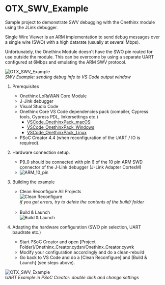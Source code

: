 # OTX_SWV_Example
Sample project to demonstrate SWV debugging with the Onethinx module using the JLink debugger.

Single Wire Viewer is an ARM implementation to send debug messages over a single wire (SWO) with a high datarate (usually at several Mbps).

Unfortunately, the Onethinx Module doesn't have the SWO pin routed for use outside the module. This can be overcome by using a separate UART configured at 6Mbps and emulating the ARM SWV protocol.


![OTX_SWV_Example](../assets/SWO_Example.png?raw=true)<br/>
_SWV Example: sending debug info to VS Code output window_

1. Prerequisites
    - Onethinx LoRaWAN Core Module
    - J-Jink debugger
    - Visual Studio Code
    - Onethinx Core VS Code dependencies pack (compiler, Cypress tools, Cypress PDL, linkersettings etc.)
      - [VSCode_OnethinxPack_macOS](https://github.com/onethinx/VSCode_OnethinxPack_macOS)
      - [VSCode_OnethinxPack_Windows](https://github.com/onethinx/VSCode_OnethinxPack_Windows)
      - [VSCode_OnethinxPack_Linux](https://github.com/onethinx/VSCode_OnethinxPack_Linux)
    - PSoC Creator 4.4 (when reconfiguration of the UART / IO is required).

2. Hardware connection setup.
   - P9_0 should be connected with pin 6 of the 10 pin ARM SWD connector of the J-Link debugger (J-Link Adapter CortexM)
   - ![ARM_10_pin](../assets/ARM_10pin.png?raw=true)<br/>
   
3. Building the example
   - Clean Reconfigure All Projects<br/>
   ![Clean Reconfigure](../assets/Debug_info%201.png?raw=true)<br/>
     *if you get errors, try to delete the contents of the build/ folder*<br/><br/>
   - Build & Launch<br/>
   ![Build & Launch](../assets/Debug_info%202.png?raw=true)
   

   
4. Adapting the hardware configuration (SWO pin selection, UART baudrate etc.)
   - Start PSoC Creator and open \[Project Folder\]/Onethinx_Creator.cydsn/Onethinx_Creator.cywrk
   - Modify your configuration accordingly and do a clean-rebuild
   - Go back to VS Code and do a \[Clean Reconfigure\] and \[Build & Launch\] (see steps above).
  
![OTX_SWV_Example](../assets/SWV_UART.png?raw=true)<br/>
_UART Example in PSoC Creator: double click and change settings_

